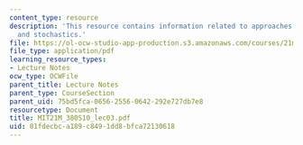 ```yaml
---
content_type: resource
description: 'This resource contains information related to approaches: distributions
  and stochastics.'
file: https://ol-ocw-studio-app-production.s3.amazonaws.com/courses/21m-380-music-and-technology-algorithmic-and-generative-music-spring-2010/81fdecbca189c8491dd8bfca72130618_MIT21M_380S10_lec03.pdf
file_type: application/pdf
learning_resource_types:
- Lecture Notes
ocw_type: OCWFile
parent_title: Lecture Notes
parent_type: CourseSection
parent_uid: 75bd5fca-0656-2556-0642-292e727db7e8
resourcetype: Document
title: MIT21M_380S10_lec03.pdf
uid: 81fdecbc-a189-c849-1dd8-bfca72130618
---
```

